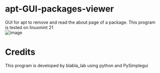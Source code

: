 # apt-GUI-packages-viewer
GUI for apt to remove and read the about page of a package. This program is tested on linuxmint 21  
![image](https://github.com/blabla-labALT/apt-GUI-packages-viewer/assets/92992442/fb8cbcc3-75b6-460e-a8c7-f2ee2e3cf4f0)


# Credits
This program is developed by blabla_lab using python and PySimplegui
